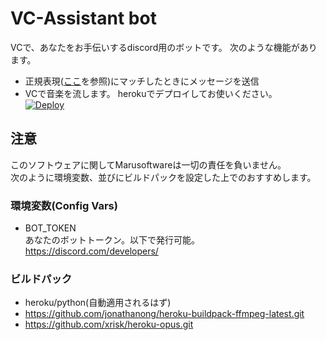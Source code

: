 
# VC-Assistant bot

VCで、あなたをお手伝いするdiscord用のボットです。
次のような機能があります。
- 正規表現([ここ](https://docs.python.org/ja/3/library/re.html#regular-expression-syntax)を参照)にマッチしたときにメッセージを送信
- VCで音楽を流します。
herokuでデプロイしてお使いください。   
[![Deploy](https://www.herokucdn.com/deploy/button.svg)](https://heroku.com/deploy)

## 注意
このソフトウェアに関してMarusoftwareは一切の責任を負いません。   
次のように環境変数、並びにビルドパックを設定した上でのおすすめします。   
### 環境変数(Config Vars)
- BOT_TOKEN   
あなたのボットトークン。以下で発行可能。   
https://discord.com/developers/
### ビルドパック
- heroku/python(自動適用されるはず)
- https://github.com/jonathanong/heroku-buildpack-ffmpeg-latest.git
- https://github.com/xrisk/heroku-opus.git
